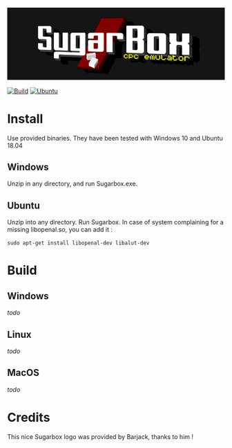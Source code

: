 
![Sugarbox V2](https://raw.githubusercontent.com/Tom1975/SugarboxV2/master/SplashScreen.bmp)

[![Build](https://github.com/Tom1975/SugarboxV2/actions/workflows/cmake.yml/badge.svg)](https://github.com/Tom1975/SugarboxV2/actions/workflows/cmake.yml)
[![Ubuntu](https://github.com/Tom1975/SugarboxV2/actions/workflows/ubuntu.yml/badge.svg)](https://github.com/Tom1975/SugarboxV2/actions/workflows/ubuntu.yml)

# Install

Use provided binaries. They have been tested with Windows 10 and Ubuntu 18.04

## Windows

Unzip in any directory, and run Sugarbox.exe.

## Ubuntu

Unzip into any directory. Run Sugarbox.
In case of system complaining for a missing libopenal.so, you can add it : 

```
sudo apt-get install libopenal-dev libalut-dev
```

# Build

## Windows 
_todo_

## Linux
_todo_

## MacOS

_todo_


# Credits

This nice Sugarbox logo was provided by Barjack, thanks to him !

